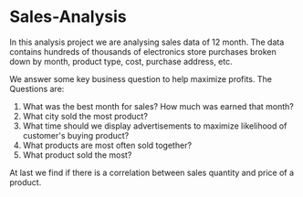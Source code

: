 # Sales-Analysis
In this analysis project we are analysing sales data of 12 month. The data contains hundreds of thousands of electronics store purchases broken down by month, product type, cost, purchase address, etc.

We answer some key business question to help maximize profits.
The Questions are:
1) What was the best month for sales? How much was earned that month?
2) What city sold the most product?
3) What time should we display advertisements to maximize likelihood of customer's buying product?
4) What products are most often sold together?
5) What product sold the most? 

At last we find if there is a correlation between sales quantity and price of a product.
